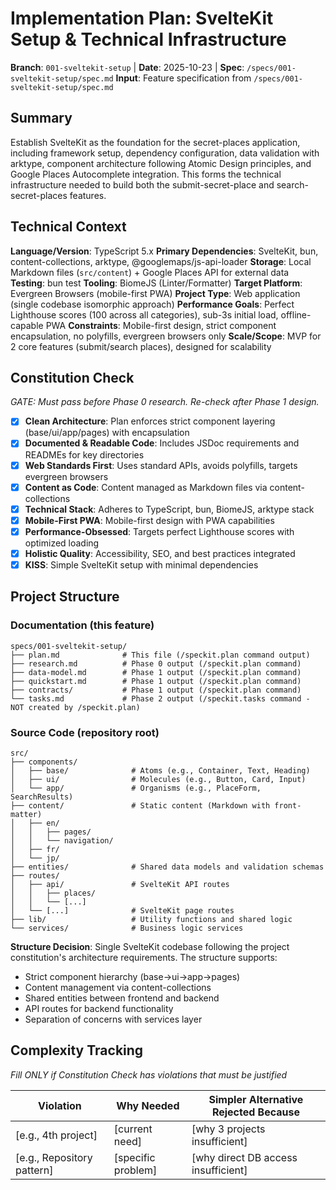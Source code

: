 # Implementation Plan: SvelteKit Setup & Technical Infrastructure

**Branch**: `001-sveltekit-setup` | **Date**: 2025-10-23 | **Spec**: `/specs/001-sveltekit-setup/spec.md`
**Input**: Feature specification from `/specs/001-sveltekit-setup/spec.md`

## Summary

Establish SvelteKit as the foundation for the secret-places application, including framework setup, dependency configuration, data validation with arktype, component architecture following Atomic Design principles, and Google Places Autocomplete integration. This forms the technical infrastructure needed to build both the submit-secret-place and search-secret-places features.

## Technical Context

**Language/Version**: TypeScript 5.x
**Primary Dependencies**: SvelteKit, bun, content-collections, arktype, @googlemaps/js-api-loader
**Storage**: Local Markdown files (`src/content`) + Google Places API for external data
**Testing**: bun test
**Tooling**: BiomeJS (Linter/Formatter)
**Target Platform**: Evergreen Browsers (mobile-first PWA)
**Project Type**: Web application (single codebase isomorphic approach)
**Performance Goals**: Perfect Lighthouse scores (100 across all categories), sub-3s initial load, offline-capable PWA
**Constraints**: Mobile-first design, strict component encapsulation, no polyfills, evergreen browsers only
**Scale/Scope**: MVP for 2 core features (submit/search places), designed for scalability

## Constitution Check

*GATE: Must pass before Phase 0 research. Re-check after Phase 1 design.*

- [x] **Clean Architecture**: Plan enforces strict component layering (base/ui/app/pages) with encapsulation
- [x] **Documented & Readable Code**: Includes JSDoc requirements and READMEs for key directories
- [x] **Web Standards First**: Uses standard APIs, avoids polyfills, targets evergreen browsers
- [x] **Content as Code**: Content managed as Markdown files via content-collections
- [x] **Technical Stack**: Adheres to TypeScript, bun, BiomeJS, arktype stack
- [x] **Mobile-First PWA**: Mobile-first design with PWA capabilities
- [x] **Performance-Obsessed**: Targets perfect Lighthouse scores with optimized loading
- [x] **Holistic Quality**: Accessibility, SEO, and best practices integrated
- [x] **KISS**: Simple SvelteKit setup with minimal dependencies

## Project Structure

### Documentation (this feature)

```
specs/001-sveltekit-setup/
├── plan.md              # This file (/speckit.plan command output)
├── research.md          # Phase 0 output (/speckit.plan command)
├── data-model.md        # Phase 1 output (/speckit.plan command)
├── quickstart.md        # Phase 1 output (/speckit.plan command)
├── contracts/           # Phase 1 output (/speckit.plan command)
└── tasks.md             # Phase 2 output (/speckit.tasks command - NOT created by /speckit.plan)
```

### Source Code (repository root)

```
src/
├── components/
│   ├── base/              # Atoms (e.g., Container, Text, Heading)
│   ├── ui/                # Molecules (e.g., Button, Card, Input)
│   └── app/               # Organisms (e.g., PlaceForm, SearchResults)
├── content/               # Static content (Markdown with front-matter)
│   ├── en/
│   │   ├── pages/
│   │   └── navigation/
│   ├── fr/
│   └── jp/
├── entities/              # Shared data models and validation schemas
├── routes/
│   ├── api/               # SvelteKit API routes
│   │   ├── places/
│   │   └── [...]
│   └── [...]              # SvelteKit page routes
├── lib/                   # Utility functions and shared logic
└── services/              # Business logic services
```

**Structure Decision**: Single SvelteKit codebase following the project constitution's architecture requirements. The structure supports:
- Strict component hierarchy (base→ui→app→pages)
- Content management via content-collections
- Shared entities between frontend and backend
- API routes for backend functionality
- Separation of concerns with services layer

## Complexity Tracking

*Fill ONLY if Constitution Check has violations that must be justified*

| Violation | Why Needed | Simpler Alternative Rejected Because |
|-----------|------------|-------------------------------------|
| [e.g., 4th project] | [current need] | [why 3 projects insufficient] |
| [e.g., Repository pattern] | [specific problem] | [why direct DB access insufficient] |